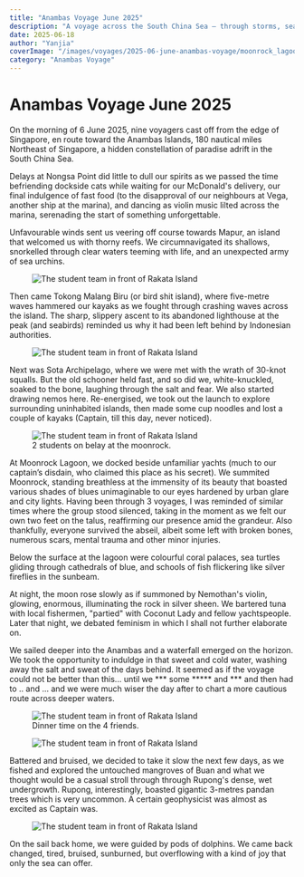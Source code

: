 ```yaml
---
title: "Anambas Voyage June 2025"
description: "A voyage across the South China Sea — through storms, sea urchins, moonlit lagoons, and lessons only the ocean can teach."
date: 2025-06-18
author: "Yanjia"
coverImage: "/images/voyages/2025-06-june-anambas-voyage/moonrock_lagoon.jpg"
category: "Anambas Voyage"
---
```


# Anambas Voyage June 2025

On the morning of 6 June 2025, nine voyagers cast off from the edge of Singapore, en route toward the Anambas Islands, 180 nautical miles Northeast of Singapore, a hidden constellation of paradise adrift in the South China Sea.

Delays at Nongsa Point did little to dull our spirits as we passed the time befriending dockside cats while waiting for our McDonald's delivery, our final indulgence of fast food (to the disapproval of our neighbours at Vega, another ship at the marina), and dancing as violin music lilted across the marina, serenading the start of something unforgettable.

Unfavourable winds sent us veering off course towards Mapur, an island that welcomed us with thorny reefs. We circumnavigated its shallows, snorkelled through clear waters teeming with life, and an unexpected army of sea urchins.

<figure class="my-10">
  <img
    src="/images/voyages/2025-06-june-anambas-voyage/kayaking.JPG"
    alt="The student team in front of Rakata Island"
    class="shadow-sm w-full object-cover"
  />
</figure>

Then came Tokong Malang Biru (or bird shit island), where five-metre waves hammered our kayaks as we fought through crashing waves across the island. The sharp, slippery ascent to its abandoned lighthouse at the peak  (and seabirds) reminded us why it had been left behind by Indonesian authorities.

<figure class="my-10">
  <img
    src="/images/voyages/2025-06-june-anambas-voyage/all_on_speedboat.jpg"
    alt="The student team in front of Rakata Island"
    class="shadow-sm w-full object-cover"
  />
</figure>

Next was Sota Archipelago, where we were met with the wrath of 30-knot squalls. But the old schooner held fast, and so did we, white-knuckled, soaked to the bone, laughing through the salt and fear. We also started drawing nemos here. Re-energised, we took out the launch to explore surrounding uninhabited islands, then made some cup noodles and lost a couple of kayaks (Captain, till this day, never noticed). 

<figure class="my-10">
  <img
    src="/images/voyages/2025-06-june-anambas-voyage/2_on_belay.JPG"
    alt="The student team in front of Rakata Island"
    class="shadow-sm w-full object-cover"
  />
  <figcaption class="text-md text-gray-500 italic text-center mt-2">
    2 students on belay at the moonrock.
  </figcaption>
</figure>

At Moonrock Lagoon, we docked beside unfamiliar yachts (much to our captain’s disdain, who claimed this place as his secret). We summited Moonrock, standing breathless at the immensity of its beauty that boasted various shades of blues unimaginable to our eyes hardened by urban glare and city lights. Having been through 3 voyages, I was reminded of similar times where the group stood silenced, taking in the moment as we felt our own two feet on the talus, reaffirming our presence amid the grandeur. Also thankfully, everyone survived the abseil, albeit some left with broken bones, numerous scars, mental trauma and other minor injuries. 

Below the surface at the lagoon were colourful coral palaces, sea turtles gliding through cathedrals of blue, and schools of fish flickering like silver fireflies in the sunbeam. 

At night, the moon rose slowly as if summoned by Nemothan's violin, glowing, enormous, illuminating the rock in silver sheen. We bartered tuna with local fishermen, "partied" with Coconut Lady and fellow yachtspeople. Later that night, we debated feminism in which I shall not further elaborate on.

We sailed deeper into the Anambas and a waterfall emerged on the horizon. We took the opportunity to induldge in that sweet and cold water, washing away the salt and sweat of the days behind. It seemed as if the voyage could not be better than this... until we *** some ***** and *** and then had to .. and ... and we were much wiser the day after to chart a more cautious route across deeper waters.

<figure class="my-10">
  <img
    src="/images/voyages/2025-06-june-anambas-voyage/dinnertime.jpg"
    alt="The student team in front of Rakata Island"
    class="shadow-sm w-full object-cover"
  />
  <figcaption class="text-md text-gray-500 italic text-center mt-2">
    Dinner time on the 4 friends.
  </figcaption>
</figure>

<figure class="my-10">
  <img
    src="/images/voyages/2025-06-june-anambas-voyage/cabin_time.jpg"
    alt="The student team in front of Rakata Island"
    class="shadow-sm w-full object-cover"
  />
</figure>

Battered and bruised, we decided to take it slow the next few days, as we fished and explored the untouched mangroves of Buan and what we thought would be a casual stroll through through Rupong's dense, wet undergrowth. Rupong, interestingly, boasted gigantic 3-metres pandan trees which is very uncommon. A certain geophysicist was almost as excited as Captain was.

<figure class="my-10">
  <img
    src="/images/voyages/2025-06-june-anambas-voyage/2_sailing_boat.JPG"
    alt="The student team in front of Rakata Island"
    class="shadow-sm w-full object-cover"
  />
</figure>

On the sail back home, we were guided by pods of dolphins. We came back changed, tired, bruised, sunburned, but overflowing with a kind of joy that only the sea can offer.



